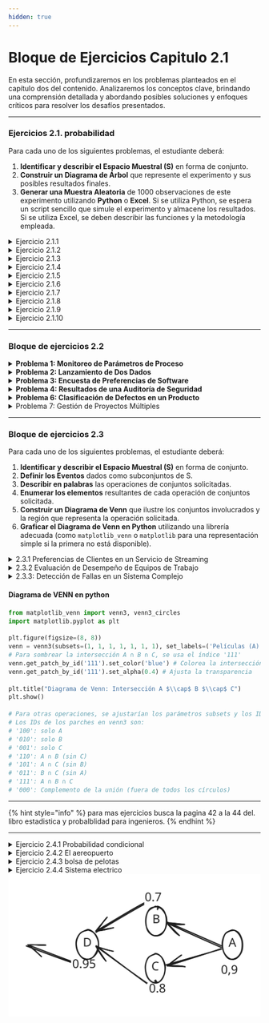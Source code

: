 ```yaml
---
hidden: true
---
```


# Bloque de Ejercicios Capitulo 2.1

En esta sección, profundizaremos en los problemas planteados en el capítulo dos del contenido. Analizaremos los conceptos clave, brindando una comprensión detallada y abordando posibles soluciones y enfoques críticos para resolver los desafíos presentados.

***

### Ejercicios 2.1. probabilidad

Para cada uno de los siguientes problemas, el estudiante deberá:

1. **Identificar y describir el Espacio Muestral (S)** en forma de conjunto.
2. **Construir un Diagrama de Árbol** que represente el experimento y sus posibles resultados finales.
3. **Generar una Muestra Aleatoria** de 1000 observaciones de este experimento utilizando **Python** o **Excel**. Si se utiliza Python, se espera un script sencillo que simule el experimento y almacene los resultados. Si se utiliza Excel, se deben describir las funciones y la metodología empleada.

<details>

<summary>Ejercicio 2.1.1</summary>

Se lanza una moneda justa **tres veces consecutivas**. Se registra la secuencia de caras (C) y sellos (S).

</details>

<details>

<summary>Ejercicio 2.1.2</summary>

Un inspector de calidad selecciona **dos artículos al azar** de una línea de producción. Cada artículo puede ser categorizado como **Aceptable (A)**, **Defectuoso (D)**, **Requiere Ajuste (R)** o **Descontinuado (X)**. Se registra el estado de cada

</details>

<details>

<summary>Ejercicio 2.1.3</summary>

Una empresa de ingeniería está evaluando el éxito de sus proyectos de Investigación y Desarrollo (I+D). Un proyecto puede tener **Éxito Técnico (ET)** o **Fallo Técnico (FT)**. Adicionalmente, puede resultar en un **Beneficio Económico (BE)** o una **Pérdida Económica (PE)**. Se considera un proyecto de I+D y se registran ambos resultados.

</details>

<details>

<summary>Ejercicio 2.1.4</summary>

En un almacén, se monitorea el nivel de inventario de un producto (alto (H), medio (M), bajo (B)) y la demanda diaria de ese producto (alta (D\_A), baja (D\_B)). Se observa el estado del inventario y la demanda un día particular.

</details>

<details>

<summary>Ejercicio 2.1.5</summary>

Un equipo de proyecto debe formarse con dos miembros seleccionados de un grupo de candidatos que consta de **un ingeniero (I)**, **un economista (E)** y **un diseñador (D)**. Los dos miembros se seleccionan aleatoriamente, **sin reemplazo**, y el orden de selección importa.

</details>

<details>

<summary>Ejercicio 2.1.6</summary>

Consideremos los resultados de la primera inspección como categorías iniciales: **D** (defectuoso), **M** (con defectos menores), y **A** (aceptable). Si es 'M', una segunda inspección clasifica como **A'** (aceptable después de ajuste) o **D'** (definitivamente defectuoso).

</details>

<details>

<summary>Ejercicio 2.1.7</summary>

Una prueba de software arroja dos posibles resultados: **Pasa (P)** o **Falla (F)**. Si falla, el fallo puede ser clasificado como **Crítico (C)** o **No Crítico (NC)**. Se realiza una prueba a una nueva versión del software y se registra su resultado.

</details>

<details>

<summary>Ejercicio 2.1.8</summary>

Un inversor considera una inversión en una _startup_. La primera decisión es si **Invertir (I)** o **No Invertir (NI)**. Si decide invertir, la _startup_ puede tener **Éxito (E)** o **Fallo (F)** en el mercado. Si tiene éxito, el inversor obtiene una **Gran Ganancia (GG)** o una **Pequeña Ganancia (PG)**. Si falla, solo puede haber una **Pérdida (P)**. Si decide no invertir, su resultado es **Sin Ganancia ni Pérdida (SGNP)**

</details>

<details>

<summary>Ejercicio 2.1.9</summary>

Un estudiante solicita admisión a una universidad. La primera etapa es la **Revisión de Documentos (RD)**, cuyo resultado puede ser **Aprobado (A\_RD)** o **Rechazado (R\_RD)**. Si es aprobado, pasa a la **Entrevista Personal (EP)**, donde puede ser **Aceptado (A\_EP)** o **Rechazado (R\_EP)**.

</details>

<details>

<summary>Ejercicio 2.1.10</summary>

Se monitorea el rendimiento de una máquina en una línea de producción. La máquina puede estar **Operativa (O)** o **Inoperativa (I)**. Si está Operativa, puede producir con **Alta Eficiencia (AE)** o **Baja Eficiencia (BE)**. Si está Inoperativa, se clasifica si la falla es **Menor (FM)** o **Mayor (FMy)**.

</details>

***

### Bloque de ejercicios 2.2

<details>

<summary><strong>Problema 1: Monitoreo de Parámetros de Proceso</strong></summary>

En un proceso industrial, se monitorean dos parámetros críticos para asegurar la calidad de un producto: la **temperatura (T)** y la **presión (P)**. Se considera que el proceso está **bajo control (C)** si la temperatura está dentro del rango óptimo y la presión está dentro del rango óptimo. Si cualquiera de los parámetros está fuera de rango, se considera **fuera de control (FC)**.

Se selecciona un producto al azar y se registra el estado de sus parámetros.

1. **Espacio Muestral (S):** Defina el espacio muestral que represente las combinaciones posibles de los estados de temperatura y presión (e.g., (T\_opt, P\_opt)).
2. **Eventos:**
   * **Evento A**: La temperatura está dentro del rango óptimo.
   * **Evento B**: La presión está dentro del rango óptimo.
3. **Intersección:**
   * Describa el **evento A∩B** (la intersección de A y B) en palabras.
   * Enumere los elementos de **A∩B** como un subconjunto de S.
   * ¿Qué significa este evento en el contexto del problema?

</details>

<details>

<summary><strong>Problema 2: Lanzamiento de Dos Dados</strong></summary>

Se lanzan simultáneamente **dos dados justos de seis caras** (uno rojo y uno azul) y se registra el resultado de la cara superior de cada dado.

1. **Espacio Muestral (S):** Defina el espacio muestral de este experimento como el conjunto de pares ordenados (resultado dado rojo, resultado dado azul). No es necesario listar todos los 36 elementos, pero sí cómo se conformaría el conjunto.
2. **Eventos:**
   * **Evento X**: La suma de los números de los dos dados es 7.
   * **Evento Y**: El número del dado rojo es mayor que 4.
3. **Intersección:**
   * Describa el **evento X∩Y** en palabras.
   * Enumere los elementos de **X∩Y** como un subconjunto de S.

</details>

<details>

<summary><strong>Problema 3: Encuesta de Preferencias de Software</strong></summary>

Una empresa de ingeniería realiza una encuesta a sus empleados sobre su preferencia de software para análisis de datos. Los empleados pueden preferir **Python (P)**, **R (R)**, **ambos**, o **ninguno**. Se selecciona a un empleado al azar.

1. **Espacio Muestral (S):** Defina el espacio muestral que representa las posibles preferencias del empleado.
2. **Eventos:**
   * **Evento M**: El empleado prefiere Python.
   * **Evento N**: El empleado prefiere R.
3. **Intersección:**
   * Describa el **evento M∩N** en palabras.
   * Enumere los elementos de **M∩N** como un subconjunto de S.
   * ¿Qué implicación tiene este evento para el uso de software en la empresa?

</details>

<details>

<summary><strong>Problema 4: Resultados de una Auditoría de Seguridad</strong></summary>

En una auditoría de seguridad informática, se clasifica un sistema en función de dos criterios: si presenta **vulnerabilidades críticas (VC)** y si ha sufrido **brechas de seguridad (BS)** en el último año. Un sistema puede tener vulnerabilidades críticas o no (VCc), y puede haber sufrido brechas o no (BSc).

Se selecciona un sistema al azar para la auditoría.

1. **Espacio Muestral (S):** Defina el espacio muestral de las posibles combinaciones de resultados de la auditoría (e.g., (VC, BS)).
2. **Eventos:**
   * **Evento G**: El sistema no presenta vulnerabilidades críticas.
   * **Evento H**: El sistema ha sufrido brechas de seguridad.
3. **Disjunción:**
   * Determine si los **eventos G y H son disjuntos**. Justifique su respuesta basándose en su definición de conjuntos.
   * Describa **G∩H**.

</details>

<details>

<summary><strong>Problema 6: Clasificación de Defectos en un Producto</strong></summary>

En la inspección final de un producto, se registran los tipos de defectos encontrados. Los posibles defectos son: **rayones (R)**, **abolladuras (A)**, y **fallas electrónicas (FE)**. Un producto puede tener uno o más de estos defectos, o ninguno.

Se selecciona un producto al azar de la línea de producción.

1. **Espacio Muestral (S):** Enumere un espacio muestral que represente si un producto tiene o no cada uno de los tipos de defectos (e.g., (No R, No A, No FE), (R, No A, No FE), etc.). Considere que el producto puede no tener ningún defecto.
2. **Eventos:**
   * **Evento J**: El producto tiene al menos un rayón.
   * **Evento K**: El producto tiene solo abolladuras (y ningún otro defecto).
   * **Evento L**: El producto no tiene ningún defecto.
3. **Disjunción:**
   * ¿Son los **eventos K y L disjuntos**? Justifique su respuesta y describa su intersección.
   * ¿Son los **eventos J y L disjuntos**? Justifique su respuesta y describa su intersección.

</details>

<details>

<summary>Problema 7: Gestión de Proyectos Múltiples</summary>

Una empresa de ingeniería gestiona simultáneamente **tres proyectos distintos**: el Proyecto Alfa (α), el Proyecto Beta (β) y el Proyecto Gamma (γ). Al final de cada trimestre, cada proyecto es evaluado y clasificado en una de dos categorías mutuamente excluyentes: **Éxito (E)** o **Fallo (F)**.

Un gerente de proyectos está interesado en analizar los resultados trimestrales de estos tres proyectos. Se registra el resultado de cada proyecto.

#### Requerimientos:

1. **Espacio Muestral (S):**
   * Defina el espacio muestral (S) que represente todos los posibles resultados combinados de los tres proyectos al final del trimestre. Los elementos de S deben ser tuplas ordenadas (resultado α, resultado β, resultado γ).
   * Describa S en forma de conjunto.
2. **Definición de Eventos en Forma de Conjunto:** Describa los siguientes eventos como subconjuntos de S:
   * **Evento A**: Al menos dos de los proyectos resultan en Éxito.
   * **Evento B**: El Proyecto Alfa resulta en Éxito y el Proyecto Beta resulta en Fallo.
   * **Evento C**: Todos los proyectos tienen el mismo resultado (todos Éxito o todos Fallo).
   * **Evento D**: Solo uno de los proyectos resulta en Éxito.
3.  **Análisis de Intersecciones:** Para los siguientes pares de eventos, realice lo siguiente:

    * Describa la **intersección** en palabras.
    * Liste los elementos de la intersección como un subconjunto de S.
    * Determine si los eventos son **mutuamente excluyentes (disjuntos)**. Justifique su respuesta.

    a) **A∩B** b) **B∩C** c) **C∩D**

</details>

***

### Bloque de ejercicios 2.3

Para cada uno de los siguientes problemas, el estudiante deberá:

1. **Identificar y describir el Espacio Muestral (S)** en forma de conjunto.
2. **Definir los Eventos** dados como subconjuntos de S.
3. **Describir en palabras** las operaciones de conjuntos solicitadas.
4. **Enumerar los elementos** resultantes de cada operación de conjuntos solicitada.
5. **Construir un Diagrama de Venn** que ilustre los conjuntos involucrados y la región que representa la operación solicitada.
6. **Graficar el Diagrama de Venn en Python** utilizando una librería adecuada (como `matplotlib_venn` o `matplotlib` para una representación simple si la primera no está disponible).

<details>

<summary>2.3.1 Preferencias de Clientes en un Servicio de Streaming</summary>

Una compañía de streaming de video clasifica a sus clientes según su preferencia por tres géneros de contenido: **Películas (P)**, **Series de TV (S)** y **Documentales (D)**. Un cliente puede preferir uno, dos, los tres o ninguno de estos géneros. Se selecciona un cliente al azar y se registran sus preferencias.

* **Espacio Muestral (S):** Defina el espacio muestral que represente todas las posibles combinaciones de preferencias. Por ejemplo, un cliente que prefiere solo películas podría ser (P,Sc,Dc), donde Sc y Dc significan "no series" y "no documentales", respectivamente. Se pueden usar 0s y 1s para representar "no prefiere" y "prefiere" (ej. (1,0,0) para solo Películas).
* **Eventos:**
  * **Evento A**: El cliente prefiere Películas.
  * **Evento B**: El cliente prefiere Series de TV.
  * **Evento C**: El cliente prefiere Documentales.
* **Operaciones con Conjuntos:** a) **A∩B∩C**: Describa en palabras, enumere los elementos y grafique el Diagrama de Venn. b) **(A∪B)∩C**: Describa en palabras, enumere los elementos y grafique el Diagrama de Venn. c) **Ac∩Bc∩Cc**: Describa en palabras, enumere los elementos y grafique el Diagrama de Venn.

</details>

<details>

<summary>2.3.2 Evaluación de Desempeño de Equipos de Trabajo</summary>

En una empresa de consultoría, un equipo de trabajo es evaluado en tres criterios de desempeño: **Productividad (P)**, **Calidad del Trabajo (C)** y **Cumplimiento de Plazos (T)**. Para cada criterio, el equipo puede ser calificado como "Satisfactorio" (indicado por el criterio) o "No Satisfactorio" (indicado por el complemento del criterio, e.g., Pc). Se evalúa un equipo al azar.

* **Espacio Muestral (S):** Defina el espacio muestral. Utilice una notación similar al problema 1 (ej. (P, C, T) para Satisfactorio en los tres).
* **Eventos:**
  * **Evento X**: El equipo tiene desempeño Satisfactorio en Productividad.
  * **Evento Y**: El equipo tiene desempeño Satisfactorio en Calidad del Trabajo.
  * **Evento Z**: El equipo tiene desempeño Satisfactorio en Cumplimiento de Plazos.
* **Operaciones con Conjuntos:** a) **X∪Y∪Z**: Describa en palabras, enumere los elementos y grafique el Diagrama de Venn. b) **(X∩Y)∪Zc**: Describa en palabras, enumere los elementos y grafique el Diagrama de Venn. c) **(XΔY)∩Z**: (Diferencia simétrica de X e Y, interceptado con Z) Describa en palabras, enumere los elementos y grafique el Diagrama de Venn.

</details>

<details>

<summary>2.3.3: Detección de Fallas en un Sistema Complejo</summary>

Un sistema electrónico complejo consta de tres subsistemas independientes: Subsistema 1 (S1), Subsistema 2 (S2) y Subsistema 3 (S3). Se registra si cada subsistema tiene una **falla (F)** o está **operativo (O)**. Se observa el estado de los tres subsistemas.

* **Espacio Muestral (S):** Defina el espacio muestral. Utilice una notación como (F, O, F) para indicar Falla en S1, Operativo en S2, Falla en S3.
* **Eventos:**
  * **Evento E1​**: El Subsistema 1 tiene una falla.
  * **Evento E2​**: El Subsistema 2 tiene una falla.
  * **Evento E3​**: El Subsistema 3 tiene una falla.
* **Operaciones con Conjuntos:** a) **(E1​∪E2​)∪E3​**: Describa en palabras, enumere los elementos y grafique el Diagrama de Venn. b) **E1​∩(E2c​∪E3​)**: Describa en palabras, enumere los elementos y grafique el Diagrama de Venn. c) **(E1​∩E2c​)∩E3c​**: Describa en palabras, enumere los elementos y grafique el Diagrama de Venn.

</details>

#### Diagrama de VENN en python

```python
from matplotlib_venn import venn3, venn3_circles
import matplotlib.pyplot as plt

plt.figure(figsize=(8, 8))
venn = venn3(subsets=(1, 1, 1, 1, 1, 1, 1), set_labels=('Películas (A)', 'Series (B)', 'Documentales (C)')) # Estos son valores arbitrarios para la visualización
# Para sombrear la intersección A ∩ B ∩ C, se usa el índice '111'
venn.get_patch_by_id('111').set_color('blue') # Colorea la intersección
venn.get_patch_by_id('111').set_alpha(0.4) # Ajusta la transparencia

plt.title("Diagrama de Venn: Intersección A $\\cap$ B $\\cap$ C")
plt.show()

# Para otras operaciones, se ajustarían los parámetros subsets y los IDs de los parches a colorear.
# Los IDs de los parches en venn3 son:
# '100': solo A
# '010': solo B
# '001': solo C
# '110': A ∩ B (sin C)
# '101': A ∩ C (sin B)
# '011': B ∩ C (sin A)
# '111': A ∩ B ∩ C
# '000': Complemento de la unión (fuera de todos los círculos)
```

***

{% hint style="info" %}
para mas ejercicios busca la pagina 42 a la 44 del. libro estadistica y probalblidad para ingenieros.
{% endhint %}

***

<details>

<summary>Ejercicio 2.4.1 Probabilidad condicional</summary>

suponga que tenemos un espacio muestral S constituido por la poblacion adulta de una pequeña poblacion que cumple con los requisitos para obetener un titulo universitario, los vamos a clasificar deacuerdo a su genero y situacion laboral

<table><thead><tr><th></th><th data-type="number">Empleado</th><th data-type="number">Desempleado</th><th data-type="number">Total</th></tr></thead><tbody><tr><td>Hombre</td><td>460</td><td>40</td><td>500</td></tr><tr><td>Mujer</td><td>140</td><td>260</td><td>400</td></tr><tr><td>Total</td><td>600</td><td>300</td><td>900</td></tr></tbody></table>

se selecciona al azae uno de estos individuos par que realice un viaje por el pais: nos interesan los siguientes eventos.

1. M = se elige un hombre

2) E = el elegido tiene empleo

</details>

<details>

<summary>Ejercicio 2.4.2 El aereopuerto</summary>

La probabilidad de que un vuelo programado normalemte salga a tiempo es P(D) = 0,83 y la probabilidad de que llegue a tiempo es P(A)=0,82 y la probabilidad de que salga y llegue a tiempo es $$P(D∩A) = 0,78$$, calcule la probabilidad de que:

1. llege a tiempo, dado que salio a tiempo
2. salio a tiempo, dado que llego a tiempo
3. &#x20;llego a tiempo pero salga retrazado&#x20;

</details>

<details>

<summary>Ejercicio 2.4.3 bolsa de pelotas</summary>

Una bolsa contiene 4 bolas blancas y 3 negras, y una segunda bolsa contiene 3 blancas y 5 negras, se saca una bola de la primera bolsa y se coloca sin verla en la segunda bolsa

¿Cual es la probabilidad de que ahora saque una pelota negra de la segunda bolsa?

</details>

<details>

<summary>Ejercicio 2.4.4 Sistema electrico</summary>

Suponga un sistema electrico con el diagrama que esta en la figura, cual es la probabilidad que el sistema funcione, suponga que los componentes fallan de forma independiente.

el diagrama se representa asi: un diagrama de circuito de derecha a izquierda, dola primera estacion A tenga una p(0.95) de ahi se ramifica en B y C con probabilidad de P(0,7) y P(0,8) respectivamente luego elñ glujo se junta hacia D con p(0,9)



</details>

<img src="../../../.gitbook/assets/file.excalidraw (7).svg" alt="" class="gitbook-drawing">
